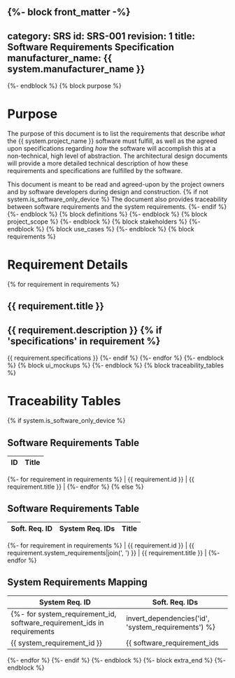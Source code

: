 {%- block front_matter -%}
---
category: SRS
id: SRS-001
revision: 1
title: Software Requirements Specification
manufacturer_name: {{ system.manufacturer_name }}
---
{%- endblock %}
{% block purpose %}
# Purpose

The purpose of this document is to list the requirements that describe *what* the {{ system.project_name }} software must fulfill, as well as the agreed upon specifications regarding *how* the software will accomplish this at a non-technical, high level of abstraction.  The architectural design documents will provide a more detailed technical description of how these requirements and specifications are fulfilled by the software.

This document is meant to be read and agreed-upon by the project owners and by software developers during design and construction.
{% if not system.is_software_only_device %}
The document also provides traceability between software requirements and the system requirements.
{%- endif %}
{%- endblock %}
{% block definitions %}
{%- endblock %}
{% block project_scope %}
{%- endblock %}
{% block stakeholders %}
{%- endblock %}
{% block use_cases %}
{%- endblock %}
{% block requirements %}
# Requirement Details
{% for requirement in requirements %}
## {{ requirement.title }}

{{ requirement.description }}
{% if 'specifications' in requirement %}
---

{{ requirement.specifications }}
{%- endif %}
{%- endfor %}
{%- endblock %}
{% block ui_mockups %}
{%- endblock %}
{% block traceability_tables %}
# Traceability Tables
{% if system.is_software_only_device %}
## Software Requirements Table

| ID | Title |
| --- | --- |
{%- for requirement in requirements %}
| {{ requirement.id }} | {{ requirement.title }} |
{%- endfor %}
{% else %}
## Software Requirements Table

| Soft. Req. ID | System Req. IDs | Title |
| --- | --- | --- |
{%- for requirement in requirements %}
| {{ requirement.id }} | {{ requirement.system_requirements|join(', ') }} | {{ requirement.title }} |
{%- endfor %}

## System Requirements Mapping

| System Req. ID | Soft. Req. IDs |
| --- | --- |
{%- for system_requirement_id, software_requirement_ids in requirements|invert_dependencies('id', 'system_requirements') %}
| {{ system_requirement_id }} | {{ software_requirement_ids|sort|join(', ') }} |
{%- endfor %}
{%- endif %}
{%- endblock %}
{%- block extra_end %}
{%- endblock %}

